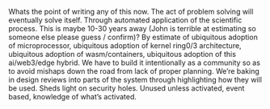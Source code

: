 Whats the point of writing any of this now. The act of problem solving will eventually solve itself. Through automated application of the scientific process. This is maybe 10-30 years away (John is terrible at estimating so someone else please guess / confirm)? By estimate of ubiquitous adoption of microprocessor, ubiquitous adoption of kernel ring0/3 architecture, ubiquitous adoption of wasm/containers, ubiquitous adoption of this ai/web3/edge hybrid. We have to build it intentionally as a community so as to avoid mishaps down the road from lack of proper planning. We’re baking in design reviews into parts of the system through highlighting how they will be used. Sheds light on security holes. Unused unless activated, event based, knowledge of what’s activated.